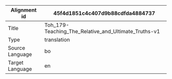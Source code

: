 |Alignment id | 45f4d1851c4c407d9b88cdfda4884737
| --- | --- 
|Title | Toh_179-Teaching_The_Relative_and_Ultimate_Truths-v1 
|Type | translation
|Source Language | bo
|Target Language | en
